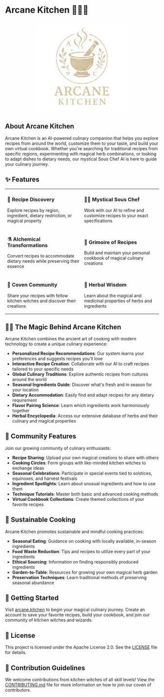 # Arcane Kitchen 🧙‍♀️✨

<div align="center">
  <img src="public/logo.png" alt="Arcane Kitchen Logo" width="300" style="border-radius: 10px;">
</div>

## About Arcane Kitchen

Arcane Kitchen is an AI-powered culinary companion that helps you explore recipes from around the world, customize them to your taste, and build your own virtual cookbook. Whether you're searching for traditional recipes from specific regions, experimenting with magical herb combinations, or looking to adapt dishes to dietary needs, our mystical Sous Chef AI is here to guide your culinary journey.

## ✨ Features

<table>
  <tr>
    <td width="50%">
      <h3>🔮 Recipe Discovery</h3>
      <p>Explore recipes by region, ingredient, dietary restriction, or magical property</p>
    </td>
    <td width="50%">
      <h3>👨‍🍳 Mystical Sous Chef</h3>
      <p>Work with our AI to refine and customize recipes to your exact specifications</p>
    </td>
  </tr>
  <tr>
    <td width="50%">
      <h3>⚗️ Alchemical Transformations</h3>
      <p>Convert recipes to accommodate dietary needs while preserving their essence</p>
    </td>
    <td width="50%">
      <h3>📖 Grimoire of Recipes</h3>
      <p>Build and maintain your personal cookbook of magical culinary creations</p>
    </td>
  </tr>
  <tr>
    <td width="50%">
      <h3>👥 Coven Community</h3>
      <p>Share your recipes with fellow kitchen witches and discover their creations</p>
    </td>
    <td width="50%">
      <h3>🌿 Herbal Wisdom</h3>
      <p>Learn about the magical and medicinal properties of herbs and ingredients</p>
    </td>
  </tr>
</table>

## 🧙‍♀️ The Magic Behind Arcane Kitchen

Arcane Kitchen combines the ancient art of cooking with modern technology to create a unique culinary experience:

- **Personalized Recipe Recommendations**: Our system learns your preferences and suggests recipes you'll love
- **Interactive Recipe Creation**: Collaborate with our AI to craft recipes tailored to your specific needs
- **Global Culinary Traditions**: Explore authentic recipes from cultures around the world
- **Seasonal Ingredients Guide**: Discover what's fresh and in season for your location
- **Dietary Accommodation**: Easily find and adapt recipes for any dietary requirement
- **Flavor Pairing Science**: Learn which ingredients work harmoniously together
- **Herbal Encyclopedia**: Access our extensive database of herbs and their culinary and magical properties

## 🌟 Community Features

Join our growing community of culinary enthusiasts:

- **Recipe Sharing**: Upload your own magical creations to share with others
- **Cooking Circles**: Form groups with like-minded kitchen witches to exchange ideas
- **Seasonal Celebrations**: Participate in special events tied to solstices, equinoxes, and harvest festivals
- **Ingredient Spotlights**: Learn about unusual ingredients and how to use them
- **Technique Tutorials**: Master both basic and advanced cooking methods
- **Virtual Cookbook Collections**: Create themed collections of your favorite recipes

## 🌱 Sustainable Cooking

Arcane Kitchen promotes sustainable and mindful cooking practices:

- **Seasonal Eating**: Guidance on cooking with locally available, in-season ingredients
- **Food Waste Reduction**: Tips and recipes to utilize every part of your ingredients
- **Ethical Sourcing**: Information on finding responsibly produced ingredients
- **Garden-to-Table**: Resources for growing your own magical herb garden
- **Preservation Techniques**: Learn traditional methods of preserving seasonal abundance

## 🚀 Getting Started

Visit [arcane.kitchen](https://arcane.kitchen) to begin your magical culinary journey. Create an account to save your favorite recipes, build your cookbook, and join our community of kitchen witches and wizards.

## 📜 License

This project is licensed under the Apache License 2.0. See the [LICENSE](LICENSE) file for details.

## 🤝 Contribution Guidelines

We welcome contributions from kitchen witches of all skill levels! View the [CONTRIBUTING.md](CONTRIBUTING.md) file for more information on how to join our coven of contributors.
